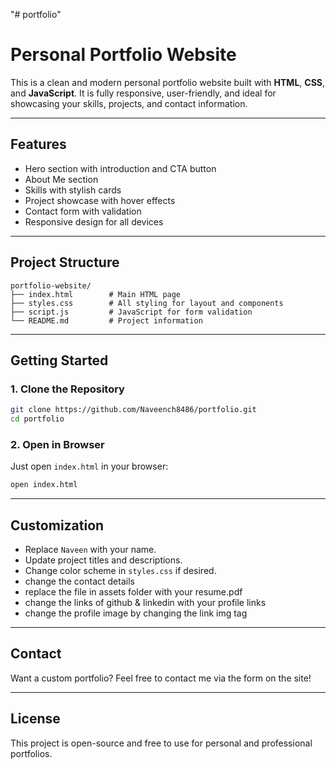 "# portfolio" 
#  Personal Portfolio Website

This is a clean and modern personal portfolio website built with **HTML**, **CSS**, and **JavaScript**. It is fully responsive, user-friendly, and ideal for showcasing your skills, projects, and contact information.

---

##  Features

- Hero section with introduction and CTA button
- About Me section
- Skills with stylish cards
- Project showcase with hover effects
- Contact form with validation
- Responsive design for all devices

---

##  Project Structure

```
portfolio-website/
├── index.html        # Main HTML page
├── styles.css        # All styling for layout and components
├── script.js         # JavaScript for form validation
└── README.md         # Project information
```

---

## Getting Started

### 1. Clone the Repository
```bash
git clone https://github.com/Naveench8486/portfolio.git
cd portfolio
```

### 2. Open in Browser
Just open `index.html` in your browser:
```bash
open index.html
```

---

##  Customization
- Replace `Naveen` with your name.
- Update project titles and descriptions.
- Change color scheme in `styles.css` if desired.
- change the contact details
- replace the file in assets folder with your resume.pdf
- change the links of github & linkedin with your profile links
- change the profile image by changing the link img tag 

---

##  Contact
Want a custom portfolio? Feel free to contact me via the form on the site!

---

## License
This project is open-source and free to use for personal and professional portfolios.
